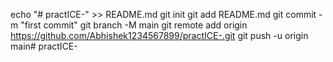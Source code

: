 echo "# practICE-" >> README.md
git init
git add README.md
git commit -m "first commit"
git branch -M main
git remote add origin https://github.com/Abhishek1234567899/practICE-.git
git push -u origin main# practICE-

